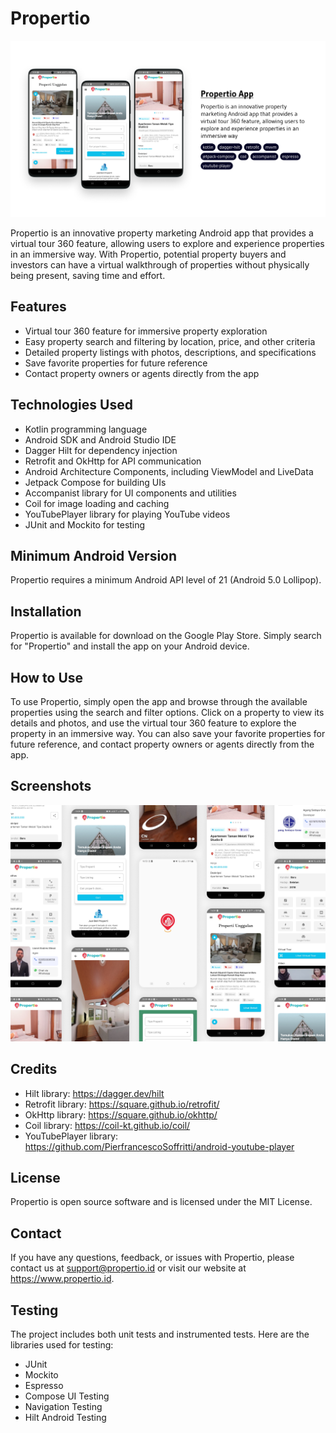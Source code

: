 # Propertio

![Propertio](/header.png)

Propertio is an innovative property marketing Android app that provides a virtual tour 360 feature, allowing users to explore and experience properties in an immersive way. With Propertio, potential property buyers and investors can have a virtual walkthrough of properties without physically being present, saving time and effort.

## Features

- Virtual tour 360 feature for immersive property exploration
- Easy property search and filtering by location, price, and other criteria
- Detailed property listings with photos, descriptions, and specifications
- Save favorite properties for future reference
- Contact property owners or agents directly from the app

## Technologies Used

- Kotlin programming language
- Android SDK and Android Studio IDE
- Dagger Hilt for dependency injection
- Retrofit and OkHttp for API communication
- Android Architecture Components, including ViewModel and LiveData
- Jetpack Compose for building UIs
- Accompanist library for UI components and utilities
- Coil for image loading and caching
- YouTubePlayer library for playing YouTube videos
- JUnit and Mockito for testing

## Minimum Android Version

Propertio requires a minimum Android API level of 21 (Android 5.0 Lollipop).

## Installation

Propertio is available for download on the Google Play Store. Simply search for "Propertio" and install the app on your Android device.

## How to Use

To use Propertio, simply open the app and browse through the available properties using the search and filter options. Click on a property to view its details and photos, and use the virtual tour 360 feature to explore the property in an immersive way. You can also save your favorite properties for future reference, and contact property owners or agents directly from the app.

## Screenshots
![Screenshots](/screenshots.png)

## Credits

- Hilt library: https://dagger.dev/hilt
- Retrofit library: https://square.github.io/retrofit/
- OkHttp library: https://square.github.io/okhttp/
- Coil library: https://coil-kt.github.io/coil/
- YouTubePlayer library: https://github.com/PierfrancescoSoffritti/android-youtube-player

## License

Propertio is open source software and is licensed under the MIT License.

## Contact

If you have any questions, feedback, or issues with Propertio, please contact us at support@propertio.id or visit our website at https://www.propertio.id.

## Testing

The project includes both unit tests and instrumented tests. Here are the libraries used for testing:

- JUnit
- Mockito
- Espresso
- Compose UI Testing
- Navigation Testing
- Hilt Android Testing
